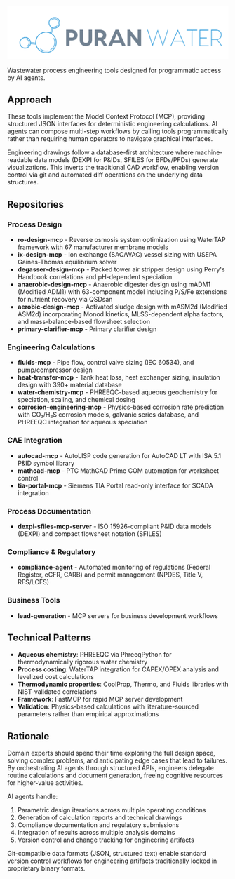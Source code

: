 ![Puran Water](assets/logo.png)

Wastewater process engineering tools designed for programmatic access by AI agents.

## Approach

These tools implement the Model Context Protocol (MCP), providing structured JSON interfaces for deterministic engineering calculations. AI agents can compose multi-step workflows by calling tools programmatically rather than requiring human operators to navigate graphical interfaces.

Engineering drawings follow a database-first architecture where machine-readable data models (DEXPI for P&IDs, SFILES for BFDs/PFDs) generate visualizations. This inverts the traditional CAD workflow, enabling version control via git and automated diff operations on the underlying data structures.

## Repositories

### Process Design
- **ro-design-mcp** - Reverse osmosis system optimization using WaterTAP framework with 67 manufacturer membrane models
- **ix-design-mcp** - Ion exchange (SAC/WAC) vessel sizing with USEPA Gaines-Thomas equilibrium solver
- **degasser-design-mcp** - Packed tower air stripper design using Perry's Handbook correlations and pH-dependent speciation
- **anaerobic-design-mcp** - Anaerobic digester design using mADM1 (Modified ADM1) with 63-component model including P/S/Fe extensions for nutrient recovery via QSDsan
- **aerobic-design-mcp** - Activated sludge design with mASM2d (Modified ASM2d) incorporating Monod kinetics, MLSS-dependent alpha factors, and mass-balance-based flowsheet selection
- **primary-clarifier-mcp** - Primary clarifier design

### Engineering Calculations
- **fluids-mcp** - Pipe flow, control valve sizing (IEC 60534), and pump/compressor design
- **heat-transfer-mcp** - Tank heat loss, heat exchanger sizing, insulation design with 390+ material database
- **water-chemistry-mcp** - PHREEQC-based aqueous geochemistry for speciation, scaling, and chemical dosing
- **corrosion-engineering-mcp** - Physics-based corrosion rate prediction with CO₂/H₂S corrosion models, galvanic series database, and PHREEQC integration for aqueous speciation

### CAE Integration
- **autocad-mcp** - AutoLISP code generation for AutoCAD LT with ISA 5.1 P&ID symbol library
- **mathcad-mcp** - PTC MathCAD Prime COM automation for worksheet control
- **tia-portal-mcp** - Siemens TIA Portal read-only interface for SCADA integration

### Process Documentation
- **dexpi-sfiles-mcp-server** - ISO 15926-compliant P&ID data models (DEXPI) and compact flowsheet notation (SFILES)

### Compliance & Regulatory
- **compliance-agent** - Automated monitoring of regulations (Federal Register, eCFR, CARB) and permit management (NPDES, Title V, RFS/LCFS)

### Business Tools
- **lead-generation** - MCP servers for business development workflows

## Technical Patterns

- **Aqueous chemistry**: PHREEQC via PhreeqPython for thermodynamically rigorous water chemistry
- **Process costing**: WaterTAP integration for CAPEX/OPEX analysis and levelized cost calculations
- **Thermodynamic properties**: CoolProp, Thermo, and Fluids libraries with NIST-validated correlations
- **Framework**: FastMCP for rapid MCP server development
- **Validation**: Physics-based calculations with literature-sourced parameters rather than empirical approximations

## Rationale

Domain experts should spend their time exploring the full design space, solving complex problems, and anticipating edge cases that lead to failures. By orchestrating AI agents through structured APIs, engineers delegate routine calculations and document generation, freeing cognitive resources for higher-value activities.

AI agents handle:
1. Parametric design iterations across multiple operating conditions
2. Generation of calculation reports and technical drawings
3. Compliance documentation and regulatory submissions
4. Integration of results across multiple analysis domains
5. Version control and change tracking for engineering artifacts

Git-compatible data formats (JSON, structured text) enable standard version control workflows for engineering artifacts traditionally locked in proprietary binary formats.
